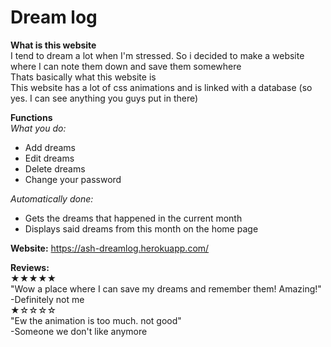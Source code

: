 # Dream log

**What is this website**
<br>
I tend to dream a lot when I'm stressed. So i decided to make a website where I can note them down and save them somewhere
<br>
Thats basically what this website is<br>
This website has a lot of css animations and is linked with a database (so yes. I can see anything you guys put in there)


**Functions**
<br>
*What you do:*
- Add dreams
- Edit dreams
- Delete dreams
- Change your password

*Automatically done:*
- Gets the dreams that happened in the current month
- Displays said dreams from this month on the home page

**Website:** https://ash-dreamlog.herokuapp.com/


**Reviews:**
<br>
★★★★★ <br>
"Wow a place where I can save my dreams and remember them! Amazing!"
<br>
-Definitely not me
<br>
★☆☆☆☆ <br>
"Ew the animation is too much. not good"
<br>
-Someone we don't like anymore

